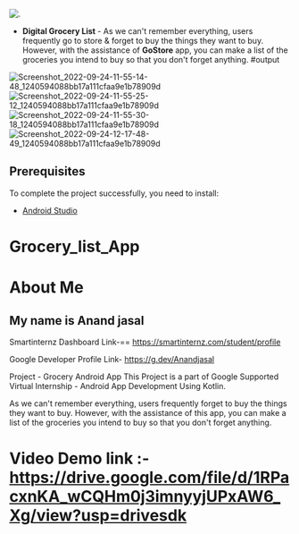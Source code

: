 ![.](https://media.giphy.com/media/Mr944mRsG5C3AMqwEL/giphy.gif)


- <b>Digital Grocery List</b> - As we can't remember everything, users frequently go to store & forget to buy the things they want to buy. However, with the assistance of <b>GoStore</b> app, you can make a list of the groceries you intend to buy so that you don't forget anything.
#output

![Screenshot_2022-09-24-11-55-14-48_1240594088bb17a111cfaa9e1b78909d](https://user-images.githubusercontent.com/110631475/192086195-981c9dee-0dea-4f03-9641-ef4d9ae65e95.jpg)
![Screenshot_2022-09-24-11-55-25-12_1240594088bb17a111cfaa9e1b78909d](https://user-images.githubusercontent.com/110631475/192086238-c3594179-3e79-41e7-88b4-babb4b739328.jpg)
![Screenshot_2022-09-24-11-55-30-18_1240594088bb17a111cfaa9e1b78909d](https://user-images.githubusercontent.com/110631475/192086241-0b00fca4-944d-4e45-9026-fade90e1c187.jpg)
![Screenshot_2022-09-24-12-17-48-49_1240594088bb17a111cfaa9e1b78909d](https://user-images.githubusercontent.com/110631475/192086244-eabf690d-3969-4243-aef6-ba8022fecf7c.jpg)

Prerequisites
------------

To complete the project successfully, you need to install:
- [Android Studio](https://www.geeksforgeeks.org/guide-to-install-and-set-up-android-studio/)
# Grocery_list_App


# About Me


## My name is Anand jasal

Smartinternz Dashboard Link-== https://smartinternz.com/student/profile

Google Developer Profile Link- https://g.dev/Anandjasal 


Project - Grocery Android App
This Project is a part of Google Supported Virtual Internship - Android App Development Using Kotlin.

As we can't remember everything, users frequently forget to buy the things they want to buy. However, with the assistance of this app, you can make a list of the groceries you intend to buy so that you don't forget anything.


# Video Demo link :- https://drive.google.com/file/d/1RPacxnKA_wCQHm0j3imnyyjUPxAW6_Xg/view?usp=drivesdk

